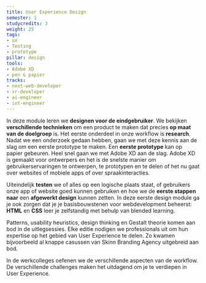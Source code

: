 ```yaml
---
title: User Experience Design
semester: 1
studycredits: 3
weight: 25
tags:
- ux
- Testing
- prototype
pillar: design
tools:
- Adobe XD
- pen & papier
tracks:
- next-web-developer
- xr-developer
- ai-engineer
- iot-engineer
---
```


In deze module leren we **designen voor de eindgebruiker**. We bekijken **verschillende technieken** om een product te maken dat precies **op maat van de doelgroep** is. Het eerste onderdeel in onze workflow is **research**. Nadat we een onderzoek gedaan hebben, gaan we met deze kennis aan de slag om een eerste prototype te maken. Een **eerste prototype** kan op papier gebeuren. Heel snel gaan we met Adobe XD aan de slag. Adobe XD is gemaakt voor ontwerpers en het is de snelste manier om gebruikerservaringen te ontwerpen, te prototypen en te delen of het nu gaat over websites of mobiele apps of over spraakinteracties.

Uiteindelijk **testen** we of alles op een logische plaats staat, of gebruikers onze app of website goed kunnen gebruiken en hoe we de **eerste stappen naar** een **afgewerkt design** kunnen zetten.
In deze eerste design module ga je ook zorgen dat je je basisbouwstenen voor webdevelopment beheerst: **HTML** en **CSS** leer je zelfstandig met behulp van blended learning.
 
Patterns, usability heuristics, design thinking en Gestalt theorie komen aan bod in de uitlegsessies. Elke editie nodigen we professionals uit om hun expertise op het gebied van User Experience te delen. Zo kwamen bijvoorbeeld al knappe casussen van Skinn Branding Agency uitgebreid aan bod.

In de werkcolleges oefenen we de verschillende aspecten van de workflow. De verschillende challenges maken het uitdagend om je te verdiepen in User Experience.
